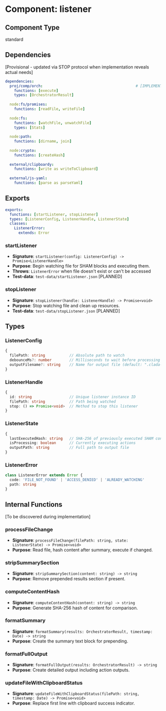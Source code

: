 # Component: listener

## Component Type
standard

## Dependencies
[Provisional - updated via STOP protocol when implementation reveals actual needs]

```yaml
dependencies:
  proj/comp/orch:                                          # [IMPLEMENTED]
    functions: [execute]
    types: [OrchestratorResult]
  
  node:fs/promises:
    functions: [readFile, writeFile]
  
  node:fs:
    functions: [watchFile, unwatchFile]
    types: [Stats]
  
  node:path:
    functions: [dirname, join]
  
  node:crypto:
    functions: [createHash]
  
  external/clipboardy:
    functions: [write as writeToClipboard]
  
  external/js-yaml:
    functions: [parse as parseYaml]
```

## Exports

```yaml
exports:
  functions: [startListener, stopListener]
  types: [ListenerConfig, ListenerHandle, ListenerState]
  classes:
    ListenerError:
      extends: Error
```

### startListener
- **Signature**: `startListener(config: ListenerConfig) -> Promise<ListenerHandle>`
- **Purpose**: Begin watching file for SHAM blocks and executing them.
- **Throws**: `ListenerError` when file doesn't exist or can't be accessed
- **Test-data**: `test-data/startListener.json` [PLANNED]

### stopListener
- **Signature**: `stopListener(handle: ListenerHandle) -> Promise<void>`
- **Purpose**: Stop watching file and clean up resources.
- **Test-data**: `test-data/stopListener.json` [PLANNED]

## Types

### ListenerConfig
```typescript
{
  filePath: string           // Absolute path to watch
  debounceMs?: number        // Milliseconds to wait before processing (default: 500)
  outputFilename?: string    // Name for output file (default: ".clada-output-latest.txt")
}
```

### ListenerHandle
```typescript
{
  id: string                 // Unique listener instance ID
  filePath: string           // Path being watched
  stop: () => Promise<void>  // Method to stop this listener
}
```

### ListenerState
```typescript
{
  lastExecutedHash: string   // SHA-256 of previously executed SHAM content
  isProcessing: boolean      // Currently executing actions
  outputPath: string         // Full path to output file
}
```

### ListenerError
```typescript
class ListenerError extends Error {
  code: 'FILE_NOT_FOUND' | 'ACCESS_DENIED' | 'ALREADY_WATCHING'
  path: string
}
```

## Internal Functions
[To be discovered during implementation]

### processFileChange
- **Signature**: `processFileChange(filePath: string, state: ListenerState) -> Promise<void>`
- **Purpose**: Read file, hash content after summary, execute if changed.

### stripSummarySection
- **Signature**: `stripSummarySection(content: string) -> string`
- **Purpose**: Remove prepended results section if present.

### computeContentHash
- **Signature**: `computeContentHash(content: string) -> string`
- **Purpose**: Generate SHA-256 hash of content for comparison.

### formatSummary
- **Signature**: `formatSummary(results: OrchestratorResult, timestamp: Date) -> string`
- **Purpose**: Create the summary text block for prepending.

### formatFullOutput
- **Signature**: `formatFullOutput(results: OrchestratorResult) -> string`
- **Purpose**: Create detailed output including action outputs.

### updateFileWithClipboardStatus
- **Signature**: `updateFileWithClipboardStatus(filePath: string, timestamp: Date) -> Promise<void>`
- **Purpose**: Replace first line with clipboard success indicator.